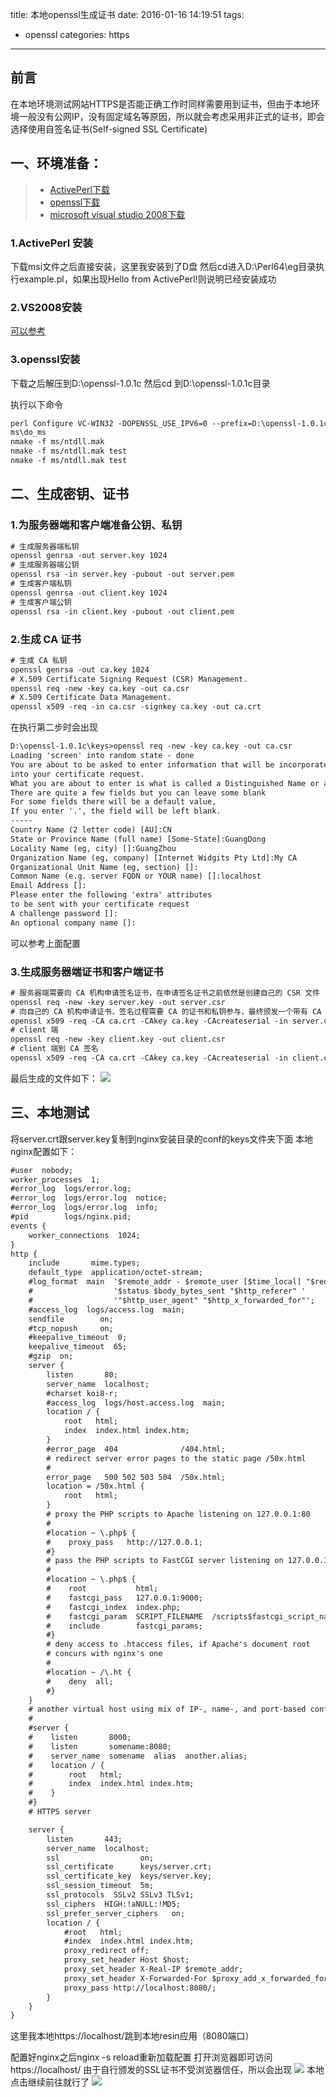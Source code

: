 title: 本地openssl生成证书
date: 2016-01-16 14:19:51
tags:
- openssl
categories: https

---
## 前言
在本地环境测试网站HTTPS是否能正确工作时同样需要用到证书，但由于本地环境一般没有公网IP，没有固定域名等原因，所以就会考虑采用非正式的证书，即会选择使用自签名证书(Self-signed SSL Certificate)

## 一、环境准备：
> * [ActivePerl下载](http://www.activestate.com/ActivePerl)
> * [openssl下载](http://www.openssl.org/source/)
> * [microsoft visual studio 2008下载](http://download.microsoft.com/download/e/7/7/e777851c-c1a4-4979-86b3-6886953b32e9/VS2008ProEdition90DayTrialCHSX1435983.iso)

### 1.ActivePerl 安装
下载msi文件之后直接安装，这里我安装到了D盘
然后cd进入D:\Perl64\eg目录执行example.pl，如果出现Hello from ActivePerl!则说明已经安装成功

### 2.VS2008安装
[可以参考](http://wenku.baidu.com/link?url=DYxk_ZCRrtHFBcBVmCLdstYBbseH0hkE_bvnBIdphIP0LE8Not725dV4xiJw2-WxD_O-zx7D2ipNZ0Nji9O8lkw40SGKaDXL4PPT-BMKwHG)

### 3.openssl安装
下载之后解压到D:\openssl-1.0.1c
然后cd 到D:\openssl-1.0.1c目录

执行以下命令
```xml
perl Configure VC-WIN32 -DOPENSSL_USE_IPV6=0 --prefix=D:\openssl-1.0.1c
ms\do_ms
nmake -f ms/ntdll.mak
nmake -f ms/ntdll.mak test
nmake -f ms/ntdll.mak test
```

## 二、生成密钥、证书

### 1.为服务器端和客户端准备公钥、私钥
```xml
# 生成服务器端私钥
openssl genrsa -out server.key 1024
# 生成服务器端公钥
openssl rsa -in server.key -pubout -out server.pem
# 生成客户端私钥
openssl genrsa -out client.key 1024
# 生成客户端公钥
openssl rsa -in client.key -pubout -out client.pem
```

### 2.生成 CA 证书
```xml
# 生成 CA 私钥
openssl genrsa -out ca.key 1024
# X.509 Certificate Signing Request (CSR) Management.
openssl req -new -key ca.key -out ca.csr
# X.509 Certificate Data Management.
openssl x509 -req -in ca.csr -signkey ca.key -out ca.crt
```

在执行第二步时会出现
```xml
D:\openssl-1.0.1c\keys>openssl req -new -key ca.key -out ca.csr
Loading 'screen' into random state - done
You are about to be asked to enter information that will be incorporated
into your certificate request.
What you are about to enter is what is called a Distinguished Name or a DN.
There are quite a few fields but you can leave some blank
For some fields there will be a default value,
If you enter '.', the field will be left blank.
-----
Country Name (2 letter code) [AU]:CN
State or Province Name (full name) [Some-State]:GuangDong
Locality Name (eg, city) []:GuangZhou
Organization Name (eg, company) [Internet Widgits Pty Ltd]:My CA
Organizational Unit Name (eg, section) []:
Common Name (e.g. server FQDN or YOUR name) []:localhost
Email Address []:
Please enter the following 'extra' attributes
to be sent with your certificate request
A challenge password []:
An optional company name []:
```
可以参考上面配置

### 3.生成服务器端证书和客户端证书

```xml
# 服务器端需要向 CA 机构申请签名证书，在申请签名证书之前依然是创建自己的 CSR 文件
openssl req -new -key server.key -out server.csr
# 向自己的 CA 机构申请证书，签名过程需要 CA 的证书和私钥参与，最终颁发一个带有 CA 签名的证书
openssl x509 -req -CA ca.crt -CAkey ca.key -CAcreateserial -in server.csr -out server.crt
# client 端
openssl req -new -key client.key -out client.csr
# client 端到 CA 签名
openssl x509 -req -CA ca.crt -CAkey ca.key -CAcreateserial -in client.csr -out client.crt
```

最后生成的文件如下：
![](http://7xjw47.com1.z0.glb.clouddn.com/50139298.png)

## 三、本地测试

将server.crt跟server.key复制到nginx安装目录的conf的keys文件夹下面
本地nginx配置如下：
```xml
#user  nobody;
worker_processes  1;
#error_log  logs/error.log;
#error_log  logs/error.log  notice;
#error_log  logs/error.log  info;
#pid        logs/nginx.pid;
events {
    worker_connections  1024;
}
http {
    include       mime.types;
    default_type  application/octet-stream;
    #log_format  main  '$remote_addr - $remote_user [$time_local] "$request" '
    #                  '$status $body_bytes_sent "$http_referer" '
    #                  '"$http_user_agent" "$http_x_forwarded_for"';
    #access_log  logs/access.log  main;
    sendfile        on;
    #tcp_nopush     on;
    #keepalive_timeout  0;
    keepalive_timeout  65;
    #gzip  on;
    server {
        listen       80;
        server_name  localhost;
        #charset koi8-r;
        #access_log  logs/host.access.log  main;
        location / {
            root   html;
            index  index.html index.htm;
        }
        #error_page  404              /404.html;
        # redirect server error pages to the static page /50x.html
        #
        error_page   500 502 503 504  /50x.html;
        location = /50x.html {
            root   html;
        }
        # proxy the PHP scripts to Apache listening on 127.0.0.1:80
        #
        #location ~ \.php$ {
        #    proxy_pass   http://127.0.0.1;
        #}
        # pass the PHP scripts to FastCGI server listening on 127.0.0.1:9000
        #
        #location ~ \.php$ {
        #    root           html;
        #    fastcgi_pass   127.0.0.1:9000;
        #    fastcgi_index  index.php;
        #    fastcgi_param  SCRIPT_FILENAME  /scripts$fastcgi_script_name;
        #    include        fastcgi_params;
        #}
        # deny access to .htaccess files, if Apache's document root
        # concurs with nginx's one
        #
        #location ~ /\.ht {
        #    deny  all;
        #}
    }
    # another virtual host using mix of IP-, name-, and port-based configuration
    #
    #server {
    #    listen       8000;
    #    listen       somename:8080;
    #    server_name  somename  alias  another.alias;
    #    location / {
    #        root   html;
    #        index  index.html index.htm;
    #    }
    #}
    # HTTPS server

    server {
        listen       443;
        server_name  localhost;
        ssl                  on;
        ssl_certificate      keys/server.crt;
        ssl_certificate_key  keys/server.key;
        ssl_session_timeout  5m;
        ssl_protocols  SSLv2 SSLv3 TLSv1;
        ssl_ciphers  HIGH:!aNULL:!MD5;
        ssl_prefer_server_ciphers   on;
        location / {
            #root   html;
            #index  index.html index.htm;
			proxy_redirect off;
			proxy_set_header Host $host;
			proxy_set_header X-Real-IP $remote_addr;
			proxy_set_header X-Forwarded-For $proxy_add_x_forwarded_for;
			proxy_pass http://localhost:8080/;
        }
    }
}
```

这里我本地https://localhost/跳到本地resin应用（8080端口）

配置好nginx之后nginx -s reload重新加载配置
打开浏览器即可访问https://localhost/
由于自行颁发的SSL证书不受浏览器信任，所以会出现
![](http://7xjw47.com1.z0.glb.clouddn.com/50742788.png)
本地点击继续前往就行了
![](http://7xjw47.com1.z0.glb.clouddn.com/50682384.png)
